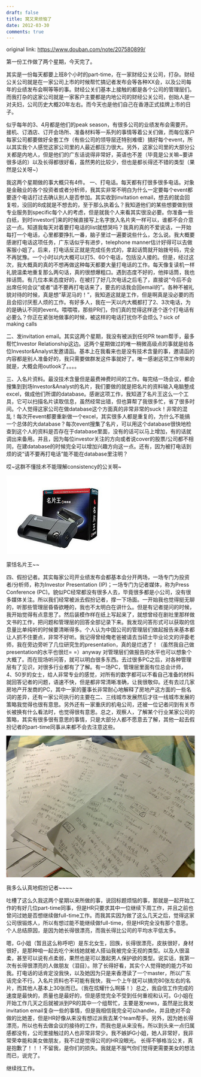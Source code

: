 ```yaml
---
draft: false
title: 窝又来烦恼了
date: 2012-03-30
comments: true
---
```


original link: https://www.douban.com/note/207580899/

第一份工作做了两个星期，今天完了。

其实是一份每天都要上班8个小时的part-time，在一家财经公关公司，打杂。财经公关公司就是在一家公司上市的时候帮忙搞记者发布会等各种XX会，以及公司每年的业绩发布会啊等等的事。财经公关们基本上接触的都是各个公司的管理层们。而我打杂的这家公司就是一家客户主要都是内地公司的财经公关公司，创始人是一对夫妇，公司历史大概20年左右。而今天也是他们自己在香港正式挂牌上市的日子。

似乎每年的3、4月都是他们的peak season，有很多公司的业绩发布会需要开。接机、订酒店、订开会场所、准备材料等一系列的事情等着公关们做，而每位客户每家公司都要做好全套工作（有些公司的领导层还特别难缠）搞好每个event，所以其实我个人感觉这家公司里的人最近都压力很大。另外，这家公司里的大部分公关都是内地人，但是他们的广东话说得非常好，英语也不差（毕竟是公关嘛~要讲很多话的）以及长得都很好看，虽然男的比较少，但也是都长得还不错的类型（果然是公关呀~）

我这两个星期做的事大概只有4件。
一、打电话。每天都有打很多很多电话。对象是金融业的各个投资者或者分析师，我其实非常不明白为什么一定要每个event都要逐个电话打过去确认别人是否参加。其实收到invitation email，想去的就会回复啦，没回的8成就是不想去的，至于那么执着么？我知道他们的某些想要做到很专业服务到specific每个人的考虑，但是就我个人来看其实很没必要。你准备一些白纸，到时investor们来的时候直接写上名字放入名片夹一样可以，谁都不会介意这一点。知道我每天对着要打电话的list就想哭吗？我真的真的不爱说话，一开始每打一个电话，心里都要挣扎一番，脑子里过一遍要说些什么，怎么说。我大概要感谢打电话这项任务，广东话似乎有进步，telephone manner估计好得可以去做客服小姐了。后来，打电话反正就是完成任务式的，拿起话筒就开始拨号码，完全不再犹豫。一个小时以内大概可以打5、60个电话，包括没人接的。但是，经过这次，我大概真的真的不想再做这种每天都要大量打电话的工作。每天像复读机一样礼貌温柔地重复那么两句话，真的很想爆粗口。遇到态度不好的，他摔话筒，我也摔话筒。有几位本来态度好的，在被打了好几次电话之后毛了，直接说“今后不会出席任何会议”或者“请不要再打电话来了，要去的话我会回email的”。各种不被礼貌对待的时候，真是想“草泥马的！”，我知道这就是工作，但是啊真是没必要的而且会招讨厌惹人烦的工作。有好多人，我在一天以内大概都打了2、3次电话，为的是确认不同的event。喂喂喂，那些PR们，你们真的觉得这样逐个逐个打电话有必要么？你正在紧张地做事的时候，被这样的电话打扰你不会烦么？sick of making calls

二、发invitation email。其实这两个星期，我没有被派到任何PR team帮手，最多帮忙Investor Relationship这边。这两个星期做过的唯一稍微高级点的事就是给各位Investor&Analyst发邀请函。基本上在我看来也是没有技术含量的事，邀请函的内容都是别人准备好的，我只需要做群发这件事就好了。唯一感谢这项工作带来的就是，大概会用outlook了。。。。

三、入名片资料。最没技术含量但是最费神费时间的工作。每完结一场会议，都会搜集到到场Investor&Analyst的名片，我们要做的就是把名片的资料输入电脑整成excel，做成他们所谓的database。感谢这项工作，我知道了名片王这么一个工具，它可以扫描名片读取信息，虽然经常出错，但也算帮了我很多忙，省了很多时间。个人觉得这家公司在做database这个方面真的非常非常的suck！非常的混乱！每次开event都要重新做一个excel，其实很多人都是重复的，为什么不能搞一个总体的大database？每次event搜集了名片，可以用这个database很快地检查到这个人的资料是否存在于database里面，没有的话可以马上增加，有的话就调出来备用。并且，因为每位investor关注的方向或者说cover的股票/公司都不相同，在建database的时候完全可以增加兴趣方向这一点。还有，因为被打电话到烦的说“请不要再打电话”能不能在database里注明？

哎~这群不懂技术不能理解consistency的公关啊~

![蒙恬名片王~~](../../assets/images/p207580899-1.jpg)

蒙恬名片王~~



四、假扮记者。其实每家公司开业绩发布会都基本会分开两场，一场专门为投资者/分析师，称为Investor Presentation (IP)；一场专门为记者媒体，称为Press Conference (PC)。貌似PC经常都没有很多人去，毕竟很多都是小公司，没有很多媒体关注。所以我们经常被派去假扮记者，撑一下场面。一开始我也觉得挺无聊的，听那些管理层昏昏欲睡的，我也不太明白在讲什么。但是有记者提问的时候，我开始觉得有点意思了。然后装模作样在纸上写起来了，就想曾经在剧社里那样做文书的工作，把问题和管理层的回答全部记录下来。我发现问答形式可以获取的信息量比单纯听的时候要清晰得多。个人认为中国公司的管理层们做起报告来基本都让人抓不住要点，非常不好听。我记得曾经俺老爸被请去当硕士毕业论文的评委老师，我在旁边旁听了几位研究生的presentation，真的是烂透了！（虽然我自己做presentation的水平也很烂= =）anyway 对管理层们做报告的水平也可以想象个大概了。而在现场听问答，就可以明白很多东西。去过很多PC之后，对各种管理层有了见识，对很多行业都有了了解。有一场PC，管理层里面有位总会计师，4、50岁的女士，给人非常专业的感觉，对所有的数字都可以不看自己准备的材料就回答记者的问题，语速不快，但是都非常清晰准确，让我很敬仰。还有去过几家房地产开发商的PC，其中一家的董事长非常耐心地解释了房地产这方面的一些名词的差异，还有一家公司执行的主要在二、三线城市发展然后才往一线城市发展的策略我觉得也很有意思。另外还有一家重庆的机电公司，还被一位记者问到有关市长被换有什么看法时，也觉得很有意思。总之，观察人，了解某个行业某家公司的策略，其实有很多很有意思的事情，只是大部分人都不愿意去了解，其他一起去假扮记者的part-time同事从来都不会去注意这些。

![我多么认真地假扮记者~~~~](../../assets/images/p207580899-2.jpg)

我多么认真地假扮记者~~~~




吐槽了这么久我这两个星期以来所做的事，说回标题烦恼的事，那就是一起开始工作的有好几位part-time同事，但是HR只要求其中一位继续下周工作，并且之前也曾问过她是否想继续做full-time工作。而我其实因为做了这么几天之后，觉得这家公司很锻炼人，所以有想过能不能继续做full-time，但是HR完全没有那个意思。个人总结原因，是因为她长得很漂亮，而我长得比公司的平均水平低太多。

嗯，G小姐（暂且这么称呼吧）是东北女生，回族，长得很漂亮，皮肤很好，身材很好，是那种咱一起去吃个米线她就被人搭讪我被完全无视的类型。以及人很温柔，甚至可以说有点柔弱，果然也是可以激起男人保护欲的类型。说实话，我第一次有长得很漂亮的人做朋友（泪目）。除了长得好看，其实个人觉得她的能力不如我。打电话的话肯定没我快，以及她因为只是来香港读了一个master，所以广东话完全不行。入名片资料也不可能有我快，我一个上午就可以搞完80张左右的名片，而其他人基本上30张而已。（我在炫耀什么啊揍！）总之，我自信工作完成的速度是最快的，质量也是最好的，但是感觉完全不受到任何重视和认可。G小姐在开始工作几天之后就被派到PR的其中一个组帮忙，主要是发news，虽然是比我发invitation email复杂一些的事情，但是我相信我完全可以handle，并且绝对不会做的比她差，但是HR好像从来没有想过派我去某个team帮手。另外，因为她长得漂亮，所以也有去做会议的接待的工作，而我也是从来没有。所以到头来一点归属感都没有，公司里接触过的人也非常非常少。我不嫉妒G小姐，她人非常好，我非常荣幸能和美女做朋友，我不过是觉得公司的HR没眼光。
长得不够格当公关，真是抱歉了！！！不留我，是你们的损失。我就是不服气你们觉得更需要美女的想法而已，说完了。

继续找工作。
